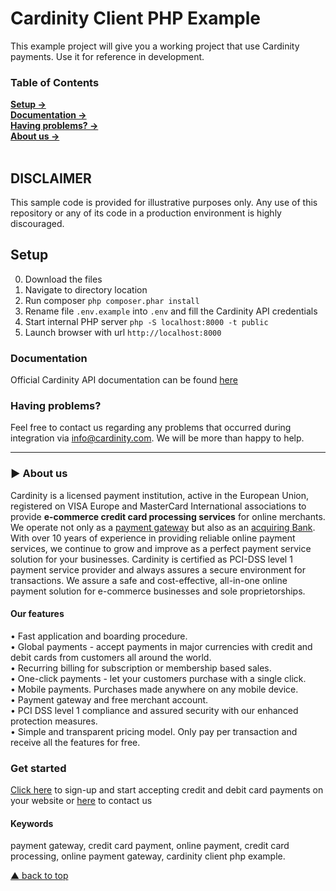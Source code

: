 # Cardinity Client PHP Example
This example project will give you a working project that use Cardinity payments. Use it for reference in development.

### Table of Contents  
[<b>Setup →</b>](#setup)<br>
 [<b>Documentation →</b>](#documentation)<br>
 [<b>Having problems? →</b>](#having-problems)<br>
 [<b>About us →</b>](#-aboutus)<br>     
<a name="headers"/>  

## DISCLAIMER
This sample code is provided for illustrative purposes only. Any use of this repository or any of its code in a production environment is highly discouraged.

## Setup

0) Download the files
1) Navigate to directory location
3) Run composer ```php composer.phar install```
4) Rename file ```.env.example``` into ```.env``` and fill the Cardinity API credentials
5) Start internal PHP server ```php -S localhost:8000 -t public```
6) Launch browser with url ```http://localhost:8000```

### Documentation
Official Cardinity API documentation can be found <a href="https://developers.cardinity.com/api/v1/">here</a>

### Having problems?  

Feel free to contact us regarding any problems that occurred during integration via info@cardinity.com. We will be more than happy to help.

-----

### ► About us
Cardinity is a licensed payment institution, active in the European Union, registered on VISA Europe and MasterCard International associations to provide <b>e-commerce credit card processing services</b> for online merchants. We operate not only as a <u>payment gateway</u> but also as an <u>acquiring Bank</u>. With over 10 years of experience in providing reliable online payment services, we continue to grow and improve as a perfect payment service solution for your businesses. Cardinity is certified as PCI-DSS level 1 payment service provider and always assures a secure environment for transactions. We assure a safe and cost-effective, all-in-one online payment solution for e-commerce businesses and sole proprietorships.<br>
#### Our features
• Fast application and boarding procedure.   
• Global payments - accept payments in major currencies with credit and debit cards from customers all around the world.   
• Recurring billing for subscription or membership based sales.  
• One-click payments - let your customers purchase with a single click.   
• Mobile payments. Purchases made anywhere on any mobile device.   
• Payment gateway and free merchant account.   
• PCI DSS level 1 compliance and assured security with our enhanced protection measures.   
• Simple and transparent pricing model. Only pay per transaction and receive all the features for free.
### Get started
<a href="https://cardinity.com/sign-up">Click here</a> to sign-up and start accepting credit and debit card payments on your website or <a href="https://cardinity.com/company/contact-us">here</a> to contact us 
#### Keywords
payment gateway, credit card payment, online payment, credit card processing, online payment gateway, cardinity client php example.     

  
 [▲ back to top](#cardinity-client-php-example)
<!--
**fjundzer/fjundzer** is a ✨ _special_ ✨ repository because its `README.md` (this file) appears on your GitHub profile.
